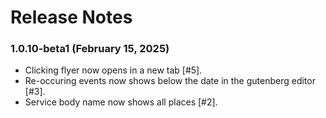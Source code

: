 # Release Notes

### 1.0.10-beta1 (February 15, 2025)
* Clicking flyer now opens in a new tab [#5].
* Re-occuring events now shows below the date in the gutenberg editor [#3].
* Service body name now shows all places [#2].